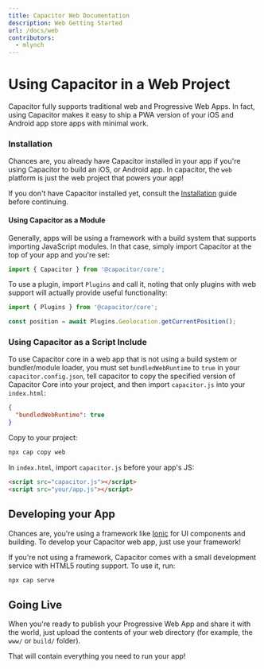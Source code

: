 ```yaml
---
title: Capacitor Web Documentation
description: Web Getting Started
url: /docs/web
contributors:
  - mlynch
---
```


# Using Capacitor in a Web Project

<p class="intro">Capacitor fully supports traditional web and Progressive Web Apps. In fact, using Capacitor makes it easy to ship a PWA version of your iOS and Android app store apps with minimal work.</p>

### Installation

Chances are, you already have Capacitor installed in your app if you're using Capacitor to build an iOS, or Android app. In capacitor, the `web` platform is just the web project that powers your app!

If you don't have Capacitor installed yet, consult the [Installation](/docs/getting-started/) guide before continuing.

#### Using Capacitor as a Module

Generally, apps will be using a framework with a build system that supports importing JavaScript modules. In that case,
simply import Capacitor at the top of your app and you're set:

```typescript
import { Capacitor } from '@capacitor/core';
```

To use a plugin, import `Plugins` and call it, noting that only plugins
with web support will actually provide useful functionality:

```typescript
import { Plugins } from '@capacitor/core';

const position = await Plugins.Geolocation.getCurrentPosition();
```

### Using Capacitor as a Script Include

To use Capacitor core in a web app that is not using a build system or bundler/module loader,
you must set `bundledWebRuntime` to `true` in your `capacitor.config.json`, tell capacitor to
copy the specified version of Capacitor Core into your project,
and then import `capacitor.js` into your `index.html`:

```json
{
  "bundledWebRuntime": true
}
```

Copy to your project:

```bash
npx cap copy web
```

In `index.html`, import `capacitor.js` before your app's JS:

```html
<script src="capacitor.js"></script>
<script src="your/app.js"></script>
```

## Developing your App

Chances are, you're using a framework like [Ionic](http://ionicframework.com/) for UI components and building. To develop
your Capacitor web app, just use your framework!

If you're not using a framework, Capacitor comes with a small development service with HTML5 routing support. To use it,
run:

```bash
npx cap serve
```

## Going Live

When you're ready to publish your Progressive Web App and share it with the world,
just upload the contents of your web directory (for example, the `www/` or `build/` folder).

That will contain everything you need to run your app!
